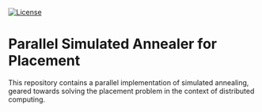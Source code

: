 [![License](https://img.shields.io/badge/License-BSD%203--Clause-blue.svg)](https://opensource.org/licenses/BSD-3-Clause)

Parallel Simulated Annealer for Placement
===

This repository contains a parallel implementation of simulated annealing,
geared towards solving the placement problem in the context of distributed
computing.
